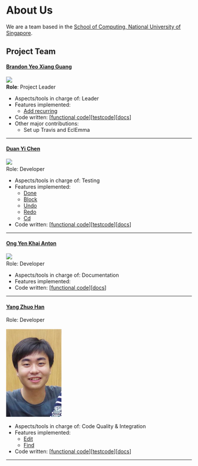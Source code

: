 # About Us

We are a team based in the [School of Computing, National University of Singapore](http://www.comp.nus.edu.sg).

## Project Team

#### [Brandon Yeo Xiang Guang](https://github.com/brandonyeoxg) <br>
<img src="images/BrandonYeoXiangGuang.jpg" width="150"><br>
**Role**: Project Leader
* Aspects/tools in charge of: Leader
* Features implemented:
    * [Add recurring](https://github.com/CS2103AUG2016-W09-C2/main/blob/master/docs/UserGuide.md#adding-a-floating-task-add)
* Code written: [[functional code](../collated/main/A0135782Y.md)][[testcode](../collated/test/A0135782Y.md)][[docs](../collated/docs/A0135782Y.md)]
* Other major contributions:
    * Set up Travis and EclEmma
-----

#### [Duan Yi Chen](http://github.com/Yichen-D)
<img src="images/DuanYiChen.jpg" width="150"><br>
Role: Developer <br>  
* Aspects/tools in charge of: Testing
* Features implemented:
    * [Done](https://github.com/CS2103AUG2016-W09-C2/main/blob/master/docs/UserGuide.md#archive-completed-tasks--done)
    * [Block](https://github.com/CS2103AUG2016-W09-C2/main/blob/master/docs/UserGuide.md#block-out-timeslot--block)
    * [Undo](https://github.com/CS2103AUG2016-W09-C2/main/blob/master/docs/UserGuide.md#undo-tasks--undo)
    * [Redo](https://github.com/CS2103AUG2016-W09-C2/main/blob/master/docs/UserGuide.md#redo-tasks--redo)
    * [Cd](https://github.com/CS2103AUG2016-W09-C2/main/blob/master/docs/UserGuide.md#change-directory-cd)
* Code written: [[functional code](../collated/main/A0147967J.md)][[testcode](../collated/test/A0147967J.md)][[docs](../collated/docs/A0147967J.md)]

-----

#### [Ong Yen Khai Anton](http://github.com/yijinl) 
<img src="images/OngYenKhaiAnton.JPG" width="150"><br>
Role: Developer <br>  
* Aspects/tools in charge of: Documentation
* Features implemented:
* Code written: [[functional code](../collated/main/A0135784W.md)][[docs](../collated/docs/A0135784W.md)]
-----

#### [Yang Zhuo Han](http://github.com/m133225)
Role: Developer <br>  
<img src="images/YangZhuoHan.jpg" width="150"><br>
* Aspects/tools in charge of: Code Quality & Integration
* Features implemented:
    * [Edit](https://github.com/CS2103AUG2016-W09-C2/main/blob/master/docs/UserGuide.md#edit-tasks--edit)
    * [Find](https://github.com/CS2103AUG2016-W09-C2/main/blob/master/docs/UserGuide.md#find-tasks--find)
* Code written: [[functional code](../collated/main/A0147995H.md)][[testcode](../collated/test/A0147995H.md)][[docs](../collated/docs/A0147995H.md)]

-----
